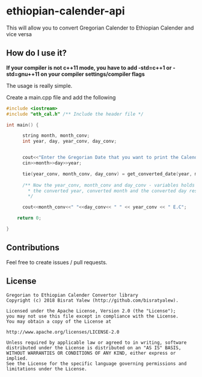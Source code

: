 # ethiopian-calender-api
This will allow you to convert Gregorian Calender to Ethiopian Calender and vice versa


## How do I use it?

**If your compiler is not c++11 mode, you have to add <b>-std=c++1 or -std=gnu++11</b> on your compiler settings/compiler flags**


The usage is really simple.
<p> Create a main.cpp file and add the following </p>

```cpp
#include <iostream>
#include "eth_cal.h" /** Include the header file */

int main() {

      string month, month_conv;
      int year, day, year_conv, day_conv;


      cout<<"Enter the Gregorian Date that you want to print the Calender eg -> (Jun 15 2017) \n";
      cin>>month>>day>>year;

      tie(year_conv, month_conv, day_conv) = get_converted_date(year, month, day);
      
      /** Now the year_conv, month_conv and day_conv - variables holds
        * the converted year, converted month and the converted day respectively
        */

      cout<<month_conv<<" "<<day_conv<< " " << year_conv << " E.C";

    return 0;

}

```

## Contributions

Feel free to create issues / pull requests.

## License

```
Gregorian to Ethiopian Calender Convertor library
Copyright (c) 2018 Bisrat Yalew (http://github.com/bisratyalew).

Licensed under the Apache License, Version 2.0 (the "License");
you may not use this file except in compliance with the License.
You may obtain a copy of the License at

http://www.apache.org/licenses/LICENSE-2.0

Unless required by applicable law or agreed to in writing, software
distributed under the License is distributed on an "AS IS" BASIS,
WITHOUT WARRANTIES OR CONDITIONS OF ANY KIND, either express or implied.
See the License for the specific language governing permissions and
limitations under the License.
```
